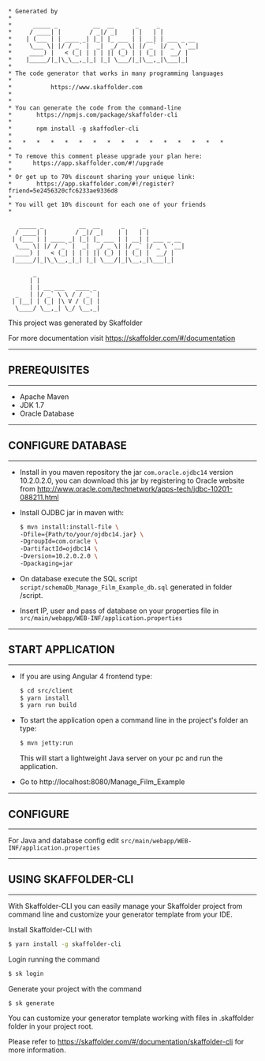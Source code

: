 ``` 
* Generated by
* 
*      _____ _          __  __      _     _
*     / ____| |        / _|/ _|    | |   | |
*    | (___ | | ____ _| |_| |_ ___ | | __| | ___ _ __
*     \___ \| |/ / _` |  _|  _/ _ \| |/ _` |/ _ \ '__|
*     ____) |   < (_| | | | || (_) | | (_| |  __/ |
*    |_____/|_|\_\__,_|_| |_| \___/|_|\__,_|\___|_|
*
* The code generator that works in many programming languages
*
*			https://www.skaffolder.com
*
*
* You can generate the code from the command-line
*       https://npmjs.com/package/skaffolder-cli
*
*       npm install -g skaffodler-cli
*
*   *   *   *   *   *   *   *   *   *   *   *   *   *   *   *
*
* To remove this comment please upgrade your plan here: 
*      https://app.skaffolder.com/#!/upgrade
*
* Or get up to 70% discount sharing your unique link:
*       https://app.skaffolder.com/#!/register?friend=5e2456320cfc6233ae9336d8
*
* You will get 10% discount for each one of your friends
* 
```


```
   _____ _          __  __      _     _           
  / ____| |        / _|/ _|    | |   | |          
 | (___ | | ____ _| |_| |_ ___ | | __| | ___ _ __ 
  \___ \| |/ / _` |  _|  _/ _ \| |/ _` |/ _ \ '__|
  ____) |   < (_| | | | || (_) | | (_| |  __/ |   
 |_____/|_|\_\__,_|_| |_| \___/|_|\__,_|\___|_|   

       _                  
      | |                 
      | | __ ___   ____ _ 
  _   | |/ _` \ \ / / _` |
 | |__| | (_| |\ V / (_| |
  \____/ \__,_| \_/ \__,_|
```

This project was generated by Skaffolder

For more documentation visit https://skaffolder.com/#/documentation

--------------
## PREREQUISITES
--------------
* Apache Maven
* JDK 1.7
* Oracle Database
--------------
## CONFIGURE DATABASE
--------------

* Install in you maven repository the jar `com.oracle.ojdbc14` version 10.2.0.2.0, you can download this jar by registering to Oracle website from http://www.oracle.com/technetwork/apps-tech/jdbc-10201-088211.html

* Install OJDBC jar in maven with:
    ``` bash
    $ mvn install:install-file \
    -Dfile={Path/to/your/ojdbc14.jar} \
    -DgroupId=com.oracle \
    -DartifactId=ojdbc14 \
    -Dversion=10.2.0.2.0 \
    -Dpackaging=jar
    ```

* On database execute the SQL script  `script/schemaDb_Manage_Film_Example_db.sql`  generated in folder /script.

* Insert IP, user and pass of database on your properties file in `src/main/webapp/WEB-INF/application.properties`

--------------
## START APPLICATION
--------------

* If you are using Angular 4 frontend type:
    ``` bash
	$ cd src/client
	$ yarn install
    $ yarn run build
    ```

* To start the application open a command line in the project's folder an type:
    ``` bash
    $ mvn jetty:run
    ```
    This will start a lightweight Java server on your pc and run the application.

* Go to http://localhost:8080/Manage_Film_Example

--------------
## CONFIGURE
--------------

For Java and database config edit `src/main/webapp/WEB-INF/application.properties`

--------------
## USING SKAFFOLDER-CLI
--------------

With Skaffolder-CLI you can easily manage your Skaffolder project from command line and customize your generator template from your IDE.

Install Skaffolder-CLI with
``` bash
$ yarn install -g skaffolder-cli
```

Login running the command
``` bash
$ sk login
```

Generate your project with the command
``` bash
$ sk generate
```

You can customize your generator template working with files in .skaffolder folder in your project root.

Please refer to https://skaffolder.com/#/documentation/skaffolder-cli for more information.

